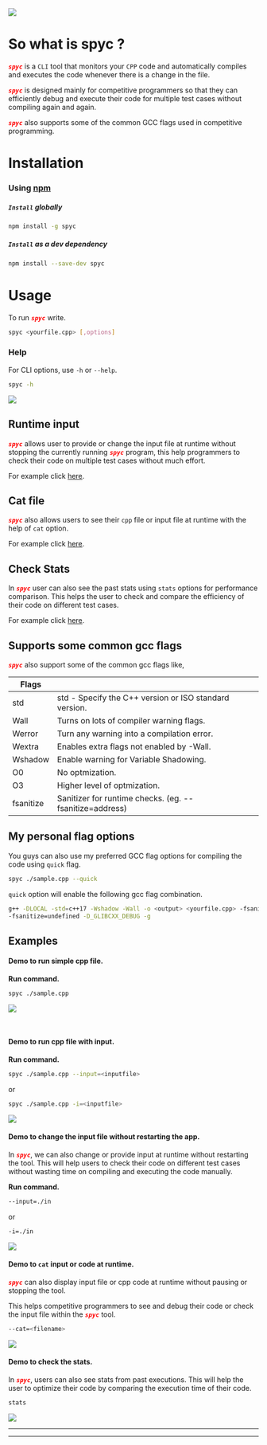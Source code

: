 

<img src="./assets/spyc.jpg" />



# So what is spyc ? 

<strong style="color:red"><em>`spyc`</em></strong>   is a `CLI` tool that monitors your `CPP` code and automatically compiles and executes the code whenever there is a change in the file.

<strong style="color:red"><em>`spyc`</em></strong> is designed mainly for competitive programmers so that they can efficiently debug and execute their code for multiple test cases without compiling again and again.

<strong style="color:red"><em>`spyc`</em></strong> also supports some of the common GCC flags used in competitive programming.



# Installation



### Using [npm](https://www.npmjs.com/~lawliet07) 

##### `Install` globally 

```bash
npm install -g spyc
```



##### `Install` as a dev dependency

```bash
npm install --save-dev spyc
```



# Usage

To run <strong style="color:red"><em>`spyc`</em></strong> write.

```bash
spyc <yourfile.cpp> [,options]
```



### Help


For CLI options,  use `-h` or `--help`.

```bash
spyc -h
```



<img src="./assets/help.gif"/>





## Runtime input

<strong style="color:red"><em>`spyc`</em></strong> allows user to provide or change the input file at runtime without stopping the currently running <strong style="color:red"><em>`spyc`</em></strong> program, this help programmers to check their code on multiple test cases without much effort.

For example click <a href='#r-input'>here</a>.



## Cat file

<strong style="color:red"><em>`spyc`</em></strong> also allows users to see their `cpp` file or input file at runtime with the help of `cat` option.

For example click <a href='#cat'>here</a>.



## Check Stats

In <strong style="color:red"><em>`spyc`</em></strong> user can also see the past stats using `stats` options for performance comparison. This helps the user to check and compare the efficiency of their code on different test cases.

For example click <a href='#stats'>here</a>.



## Supports some common gcc flags

<strong style="color:red"><em>`spyc`</em></strong> also support some of the common gcc flags like,



| Flags     |                                                         |
| --------- | ------------------------------------------------------- |
| std       | std - Specify the C++ version or ISO standard version.  |
| Wall      | Turns on lots of compiler warning flags.                |
| Werror    | Turn any warning into a compilation error.              |
| Wextra    | Enables extra flags not enabled by -Wall.               |
| Wshadow   | Enable warning for Variable Shadowing.                  |
| O0        | No optmization.                                         |
| O3        | Higher level of optmization.                            |
| fsanitize | Sanitizer for runtime checks. (eg. --fsanitize=address) |



## My personal flag options

You guys can also use my preferred GCC flag options for compiling the code using `quick`  flag.

```bash
spyc ./sample.cpp --quick
```

`quick` option will enable the following gcc flag combination.

``` bash
g++ -DLOCAL -std=c++17 -Wshadow -Wall -o <output> <yourfile.cpp> -fsanitize=address 
-fsanitize=undefined -D_GLIBCXX_DEBUG -g
```



## Examples

#### Demo to run simple cpp file.

**Run command.**

```bash
spyc ./sample.cpp
```



<img src="./assets/example.gif" />

​		

#### Demo to run cpp file with input.

**Run command.**

```bash
spyc ./sample.cpp --input=<inputfile>
```

or

``` bash
spyc ./sample.cpp -i=<inputfile>
```



<img src="./assets/example-input.gif" />



#### <span id='r-input'>Demo to change the input file without restarting the app. </span>

In <strong style="color:red"><em>`spyc`</em></strong>, we can also change or provide input at runtime without restarting the tool. 
This will help users to check their code on different test cases without wasting time on compiling and executing the code manually.

**Run command.**

```  bash
--input=./in
```

or

```bash
-i=./in
```



<img src="./assets/runtime-input.gif" />



#### <span id='cat'>Demo to `cat` input or code at runtime.</span>

<strong style="color:red"><em>`spyc`</em></strong> can also display input file or cpp code at runtime without pausing or stopping the tool.

This helps competitive programmers to see and debug their code or check the input file within the <strong style="color:red"><em>`spyc`</em></strong> tool.

``` bash
--cat=<filename>
```

<img src="./assets/cat.gif" />



#### <span id='stats'>Demo to check the stats.</span>

In <strong style="color:red"><em>`spyc`</em></strong>, users can also see stats from past executions. This will help the user to optimize their code by comparing the execution time of their code.

```bash
stats
```

<img src="./assets/stats.gif" />

---

---
